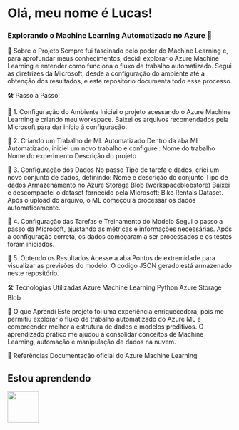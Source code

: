 # Olá, meu nome é Lucas!

### Explorando o Machine Learning Automatizado no Azure 🚀

📌 Sobre o Projeto
Sempre fui fascinado pelo poder do Machine Learning e, para aprofundar meus conhecimentos, decidi explorar o Azure Machine Learning e entender como funciona o fluxo de trabalho automatizado. Segui as diretrizes da Microsoft, desde a configuração do ambiente até a obtenção dos resultados, e este repositório documenta todo esse processo.

🛠️ Passo a Passo:

🔹 1. Configuração do Ambiente
Iniciei o projeto acessando o Azure Machine Learning e criando meu workspace.
Baixei os arquivos recomendados pela Microsoft para dar início à configuração.

🔹 2. Criando um Trabalho de ML Automatizado
Dentro da aba ML Automatizado, iniciei um novo trabalho e configurei:
Nome do trabalho
Nome do experimento
Descrição do projeto

🔹 3. Configuração dos Dados
No passo Tipo de tarefa e dados, criei um novo conjunto de dados, definindo:
Nome e descrição do conjunto
Tipo de dados
Armazenamento no Azure Storage Blob (workspaceblobstore)
Baixei e descompactei o dataset fornecido pela Microsoft: Bike Rentals Dataset.
Após o upload do arquivo, o ML começou a processar os dados automaticamente.

🔹 4. Configuração das Tarefas e Treinamento do Modelo
Segui o passo a passo da Microsoft, ajustando as métricas e informações necessárias.
Após a configuração correta, os dados começaram a ser processados e os testes foram iniciados.

🔹 5. Obtendo os Resultados
Acesse a aba Pontos de extremidade para visualizar as previsões do modelo.
O código JSON gerado está armazenado neste repositório.

🛠️ Tecnologias Utilizadas
Azure Machine Learning
Python
Azure Storage Blob

📖 O que Aprendi
Este projeto foi uma experiência enriquecedora, pois me permitiu explorar o fluxo de trabalho automatizado do Azure ML e compreender melhor a estrutura de dados e modelos preditivos. O aprendizado prático me ajudou a consolidar conceitos de Machine Learning, automação e manipulação de dados na nuvem.

🔗 Referências
Documentação oficial do Azure Machine Learning

## Estou aprendendo 
<img src="https://cdn.jsdelivr.net/gh/devicons/devicon@latest/icons/azure/azure-original-wordmark.svg" 
img height="70" width="70" />
          
